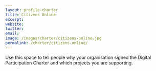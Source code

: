 ```yaml
---
layout: profile-charter
title: Citizens Online
excerpt: 
website: 
twitter: 
email: 
image: /images/charter/citizens-online.jpg
permalink: /charter/citizens-online/
---
```


Use this space to tell people why your organisation signed the Digital Participation Charter and which projects you are supporting.